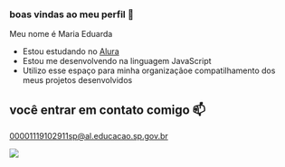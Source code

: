 ### boas vindas ao meu perfil 💙

Meu nome é Maria Eduarda

- Estou estudando no [Alura](https://www.alura.com.br)
- Estou me desenvolvendo na linguagem JavaScript
- Utilizo esse espaço para minha organizaçãoe compatilhamento dos meus projetos desenvolvidos

## você entrar em contato comigo 📫

00001119102911sp@al.educacao.sp.gov.br


![](https://media1.tenor.com/m/xEf4j9pnMywAAAAd/dog-dogs.gif)

